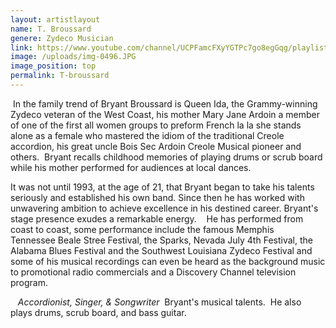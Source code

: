 ```yaml
---
layout: artistlayout
name: T. Broussard
genere: Zydeco Musician
link: https://www.youtube.com/channel/UCPFamcFXyYGTPc7go8egGqg/playlists
image: /uploads/img-0496.JPG
image_position: top
permalink: T-broussard
---
```

&nbsp;In the family trend of Bryant Broussard is Queen Ida, the Grammy-winning Zydeco veteran of the West Coast, his mother Mary Jane Ardoin a member of one of the first all women groups to preform French la la she stands alone as a female who mastered the idiom of the traditional Creole accordion, his great uncle Bois Sec Ardoin Creole Musical pioneer and others.&nbsp; Bryant recalls childhood memories of playing drums or scrub board while his mother performed for audiences at local dances.&nbsp;

It was not until 1993, at the age of 21, that Bryant began to take his talents seriously and established his own band. Since then he has worked with unwavering ambition to achieve excellence in his destined career. Bryant's stage presence exudes a remarkable energy.&nbsp; &nbsp; He has performed from coast to coast, some performance include the famous Memphis&nbsp; &nbsp; Tennessee Beale Stree Festival, the Sparks, Nevada July 4th Festival, the Alabama Blues Festival and the Southwest Louisiana Zydeco Festival and some of his musical recordings can even be heard as the background music to promotional radio commercials and a Discovery Channel television program. &nbsp; &nbsp; &nbsp; &nbsp; &nbsp; &nbsp; &nbsp; &nbsp; &nbsp; &nbsp; &nbsp;

&nbsp; &nbsp;*Accordionist, Singer, & Songwriter*&nbsp; Bryant's musical talents.&nbsp; He also plays drums, scrub board, and bass guitar. &nbsp; &nbsp; &nbsp; &nbsp; &nbsp; &nbsp; &nbsp; &nbsp; &nbsp; &nbsp;&nbsp;

&nbsp;

&nbsp;

&nbsp;

​

&nbsp;

​